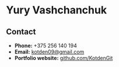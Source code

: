 # Yury Vashchanchuk

## Contact

- **Phone:** +375 256 140 194
- **Email:** [kotden09@gmail.com](mailto:koden09@gmail.com)
- **Portfolio website:** [github.com/KotdenGit](https://github.com/KotdenGit)
